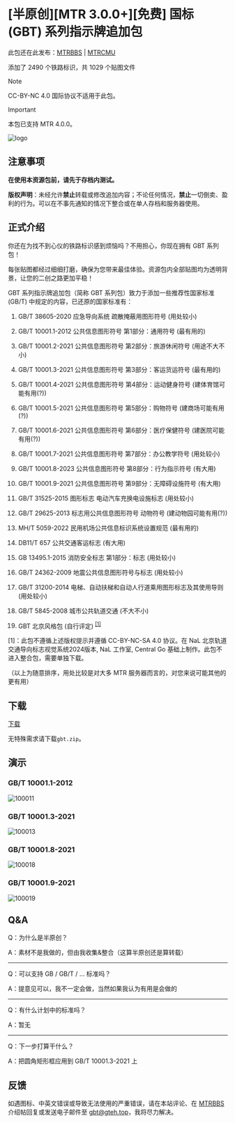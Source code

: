 # \[半原创\]\[MTR 3.0.0+\]\[免费\] 国标 (GBT) 系列指示牌追加包

此包还在此发布：[MTRBBS](//www.mtrbbs.top/thread-6274-1-1.html) | [MTRCMU](//www.mtrbbs.com.cn/resources/20/)

添加了 2490 个铁路标识，共 1029 个贴图文件

> [!NOTE]
> CC-BY-NC 4.0 国际协议不适用于此包。

> [!IMPORTANT]
> 本包已支持 MTR 4.0.0。

![logo](//drive.gteh.top/f/zPcA/banner.png)

## 注意事项

**在使用本资源包前，请先于存档内测试。**

**版权声明**：未经允许**禁止**转载或修改追加内容；不论任何情况，**禁止**一切倒卖、盈利的行为。可以在不事先通知的情况下整合或在单人存档和服务器使用。

## 正式介绍

你还在为找不到心仪的铁路标识感到烦恼吗？不用担心，你现在拥有 GBT 系列包！

每张贴图都经过细细打磨，确保为您带来最佳体验。资源包内全部贴图均为透明背景，让您的二创之路更加平稳！

GBT 系列指示牌追加包（简称 GBT 系列包）致力于添加一些推荐性国家标准 (GB/T) 中规定的内容，已还原的国家标准有：

1. GB/T 38605-2020 应急导向系统 疏散掩蔽用图形符号 (用处较小)

2. GB/T 10001.1-2012 公共信息图形符号 第1部分：通用符号 (最有用的)

3. GB/T 10001.2-2021 公共信息图形符号 第2部分：旅游休闲符号 (用途不大不小)

4. GB/T 10001.3-2021 公共信息图形符号 第3部分：客运货运符号 (最有用的)

5. GB/T 10001.4-2021 公共信息图形符号 第4部分：运动健身符号 (建体育馆可能有用(?))

6. GB/T 10001.5-2021 公共信息图形符号 第5部分：购物符号 (建商场可能有用(?))

7. GB/T 10001.6-2021 公共信息图形符号 第6部分：医疗保健符号 (建医院可能有用(?))

8. GB/T 10001.7-2021 公共信息图形符号 第7部分：办公教学符号 (用处较小)

9. GB/T 10001.8-2023 公共信息图形符号 第8部分：行为指示符号 (有大用)

10. GB/T 10001.9-2021 公共信息图形符号 第9部分：无障碍设施符号 (有大用)

11. GB/T 31525-2015 图形标志 电动汽车充换电设施标志 (用处较小)

12. GB/T 29625-2013 标志用公共信息图形符号 动物符号 (建动物园可能有用(?))

13. MH/T 5059-2022 民用机场公共信息标识系统设置规范 (最有用的)

14. DB11/T 657 公共交通客运标志 (有大用)

15. GB 13495.1-2015 消防安全标志 第1部分：标志 (用处较小)

19. GB/T 24362-2009 地震公共信息图形符号与标志 (用处较小)

20. GB/T 31200-2014 电梯、自动扶梯和自动人行道乘用图形标志及其使用导则 (用处较小)

21. GB/T 5845-2008 城市公共轨道交通 (不大不小)

23. GBT 北京风格包 (自行评定) <sup><a href="#ref1">[1]</a></sup>

<p id="ref1">[1]：此包不遵循上述版权提示并遵循 CC-BY-NC-SA 4.0 协议。在 NaL 北京轨道交通导向标志视觉系统2024版本, NaL 工作室, Central Go 基础上制作。此包不进入整合包，需要单独下载。</p>

（以上为随意排序，用处比较是对大多 MTR 服务器而言的，对您来说可能其他的更有用）

## 下载

[下载](/download/main/v1.2-hotfix-1)

无特殊需求请下载`gbt.zip`。

## 演示

### GB/T 10001.1-2012

![100011](//drive.gteh.top/f/3mH6/gbt1000112012.png)

### GB/T 10001.3-2021

![100013](//drive.gteh.top/f/0ViJ/gbt1000132021.png)

### GB/T 10001.8-2021

![100018](//drive.gteh.top/f/mrTp/gbt1000182021.png)

### GB/T 10001.9-2021

![100019](//drive.gteh.top/f/EJS6/gbt1000192021.png)

## Q&A

Q：为什么是半原创？

A：素材不是我做的，但由我收集&整合（这算半原创还是算转载）

---

Q：可以支持 GB / GB/T / ... 标准吗？

A：提意见可以，我不一定会做，当然如果我认为有用是会做的

---

Q：有什么计划中的标准吗？

A：暂无

---

Q：下一步打算干什么？

A：把圆角矩形框应用到 GB/T 10001.3-2021 上

## 反馈

如遇图标、中英文错误或导致无法使用的严重错误，请在本站评论、在 [MTRBBS](//www.mtrbbs.top/thread-6274-1-1.html) 介绍帖回复或发送电子邮件至 [gbt@gteh.top](mailto:gbt@gteh.top)，我将尽力解决。